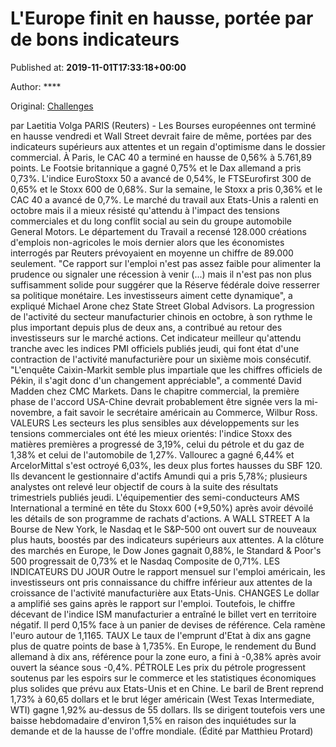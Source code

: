 
# L'Europe finit en hausse, portée par de bons indicateurs

Published at: **2019-11-01T17:33:18+00:00**

Author: ****

Original: [Challenges](https://www.challenges.fr/finance-et-marche/l-europe-finit-en-hausse-portee-par-de-bons-indicateurs_682773)

par Laetitia Volga
PARIS (Reuters) - Les Bourses européennes ont terminé en hausse vendredi et Wall Street devrait faire de même, portées par des indicateurs supérieurs aux attentes et un regain d'optimisme dans le dossier commercial.
À Paris, le CAC 40 a terminé en hausse de 0,56% à 5.761,89 points. Le Footsie britannique a gagné 0,75% et le Dax allemand a pris 0,73%.
L'indice EuroStoxx 50 a avancé de 0,54%, le FTSEurofirst 300 de 0,65% et le Stoxx 600 de 0,68%.
Sur la semaine, le Stoxx a pris 0,36% et le CAC 40 a avancé de 0,7%.
Le marché du travail aux Etats-Unis a ralenti en octobre mais il a mieux résisté qu'attendu à l'impact des tensions commerciales et du long conflit social au sein du groupe automobile General Motors.
Le département du Travail a recensé 128.000 créations d'emplois non-agricoles le mois dernier alors que les économistes interrogés par Reuters prévoyaient en moyenne un chiffre de 89.000 seulement.
"Ce rapport sur l'emploi n'est pas assez faible pour alimenter la prudence ou signaler une récession à venir (...) mais il n'est pas non plus suffisamment solide pour suggérer que la Réserve fédérale doive resserrer sa politique monétaire. Les investisseurs aiment cette dynamique", a expliqué Michael Arone chez State Street Global Advisors.
La progression de l'activité du secteur manufacturier chinois en octobre, à son rythme le plus important depuis plus de deux ans, a contribué au retour des investisseurs sur le marché actions.
Cet indicateur meilleur qu'attendu tranche avec les indices PMI officiels publiés jeudi, qui font état d'une contraction de l'activité manufacturière pour un sixième mois consécutif.
"L'enquête Caixin-Markit semble plus impartiale que les chiffres officiels de Pékin, il s'agit donc d'un changement appréciable", a commenté David Madden chez CMC Markets.
Dans le chapitre commercial, la première phase de l'accord USA-Chine devrait probablement être signée vers la mi-novembre, a fait savoir le secrétaire américain au Commerce, Wilbur Ross.
VALEURS
Les secteurs les plus sensibles aux développements sur les tensions commerciales ont été les mieux orientés: l'indice Stoxx des matières premières a progressé de 3,19%, celui du pétrole et du gaz de 1,38% et celui de l'automobile de 1,27%.
Vallourec a gagné 6,44% et ArcelorMittal s'est octroyé 6,03%, les deux plus fortes hausses du SBF 120.
Ils devancent le gestionnaire d'actifs Amundi qui a pris 5,78%; plusieurs analystes ont relevé leur objectif de cours à la suite des résultats trimestriels publiés jeudi.
L'équipementier des semi-conducteurs AMS International a terminé en tête du Stoxx 600 (+9,50%) après avoir dévoilé les détails de son programme de rachats d'actions.
A WALL STREET
A la Bourse de New York, le Nasdaq et le S&P-500 ont ouvert sur de nouveaux plus hauts, boostés par des indicateurs supérieurs aux attentes.
A la clôture des marchés en Europe, le Dow Jones gagnait 0,88%, le Standard & Poor's 500 progressait de 0,73% et le Nasdaq Composite de 0,71%.
LES INDICATEURS DU JOUR
Outre le rapport mensuel sur l'emploi américain, les investisseurs ont pris connaissance du chiffre inférieur aux attentes de la croissance de l'activité manufacturière aux Etats-Unis.
CHANGES
Le dollar a amplifié ses gains après le rapport sur l'emploi. Toutefois, le chiffre décevant de l'indice ISM manufacturier a entraîné le billet vert en territoire négatif.
Il perd 0,15% face à un panier de devises de référence.
Cela ramène l'euro autour de 1,1165.
TAUX
Le taux de l'emprunt d'Etat à dix ans gagne plus de quatre points de base à 1,735%.
En Europe, le rendement du Bund allemand à dix ans, référence pour la zone euro, a fini à -0,38% après avoir ouvert la séance sous -0,4%.
PÉTROLE
Les prix du pétrole progressent soutenus par les espoirs sur le commerce et les statistiques économiques plus solides que prévu aux Etats-Unis et en Chine.
Le baril de Brent reprend 1,73% à 60,65 dollars et le brut léger américain (West Texas Intermediate, WTI) gagne 1,92% au-dessus de 55 dollars.
Ils se dirigent toutefois vers une baisse hebdomadaire d'environ 1,5% en raison des inquiétudes sur la demande et de la hausse de l'offre mondiale.
(Édité par Matthieu Protard)
